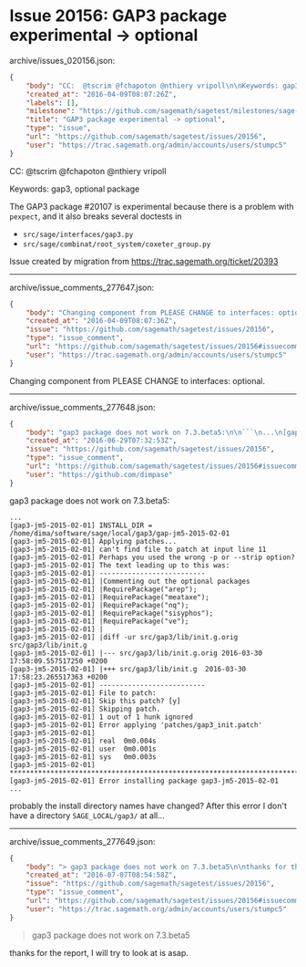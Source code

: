 # Issue 20156: GAP3 package experimental -> optional

archive/issues_020156.json:
```json
{
    "body": "CC:  @tscrim @fchapoton @nthiery vripoll\n\nKeywords: gap3, optional package\n\nThe GAP3 package #20107 is experimental because there is a problem with `pexpect`, and it also breaks several doctests in\n* `src/sage/interfaces/gap3.py`\n* `src/sage/combinat/root_system/coxeter_group.py`\n\nIssue created by migration from https://trac.sagemath.org/ticket/20393\n\n",
    "created_at": "2016-04-09T08:07:26Z",
    "labels": [],
    "milestone": "https://github.com/sagemath/sagetest/milestones/sage-7.2",
    "title": "GAP3 package experimental -> optional",
    "type": "issue",
    "url": "https://github.com/sagemath/sagetest/issues/20156",
    "user": "https://trac.sagemath.org/admin/accounts/users/stumpc5"
}
```
CC:  @tscrim @fchapoton @nthiery vripoll

Keywords: gap3, optional package

The GAP3 package #20107 is experimental because there is a problem with `pexpect`, and it also breaks several doctests in
* `src/sage/interfaces/gap3.py`
* `src/sage/combinat/root_system/coxeter_group.py`

Issue created by migration from https://trac.sagemath.org/ticket/20393





---

archive/issue_comments_277647.json:
```json
{
    "body": "Changing component from PLEASE CHANGE to interfaces: optional.",
    "created_at": "2016-04-09T08:07:36Z",
    "issue": "https://github.com/sagemath/sagetest/issues/20156",
    "type": "issue_comment",
    "url": "https://github.com/sagemath/sagetest/issues/20156#issuecomment-277647",
    "user": "https://trac.sagemath.org/admin/accounts/users/stumpc5"
}
```

Changing component from PLEASE CHANGE to interfaces: optional.



---

archive/issue_comments_277648.json:
```json
{
    "body": "gap3 package does not work on 7.3.beta5:\n\n```\n...\n[gap3-jm5-2015-02-01] INSTALL_DIR = /home/dima/software/sage/local/gap3/gap-jm5-2015-02-01\n[gap3-jm5-2015-02-01] Applying patches...\n[gap3-jm5-2015-02-01] can't find file to patch at input line 11\n[gap3-jm5-2015-02-01] Perhaps you used the wrong -p or --strip option?\n[gap3-jm5-2015-02-01] The text leading up to this was:\n[gap3-jm5-2015-02-01] --------------------------\n[gap3-jm5-2015-02-01] |Commenting out the optional packages\n[gap3-jm5-2015-02-01] |RequirePackage(\"arep\");\n[gap3-jm5-2015-02-01] |RequirePackage(\"meataxe\");\n[gap3-jm5-2015-02-01] |RequirePackage(\"nq\");\n[gap3-jm5-2015-02-01] |RequirePackage(\"sisyphos\");\n[gap3-jm5-2015-02-01] |RequirePackage(\"ve\");\n[gap3-jm5-2015-02-01] |\n[gap3-jm5-2015-02-01] |diff -ur src/gap3/lib/init.g.orig src/gap3/lib/init.g\n[gap3-jm5-2015-02-01] |--- src/gap3/lib/init.g.orig\t2016-03-30 17:58:09.557517250 +0200\n[gap3-jm5-2015-02-01] |+++ src/gap3/lib/init.g\t2016-03-30 17:58:23.265517363 +0200\n[gap3-jm5-2015-02-01] --------------------------\n[gap3-jm5-2015-02-01] File to patch: \n[gap3-jm5-2015-02-01] Skip this patch? [y] \n[gap3-jm5-2015-02-01] Skipping patch.\n[gap3-jm5-2015-02-01] 1 out of 1 hunk ignored\n[gap3-jm5-2015-02-01] Error applying 'patches/gap3_init.patch'\n[gap3-jm5-2015-02-01] \n[gap3-jm5-2015-02-01] real\t0m0.004s\n[gap3-jm5-2015-02-01] user\t0m0.001s\n[gap3-jm5-2015-02-01] sys\t0m0.003s\n[gap3-jm5-2015-02-01] ************************************************************************\n[gap3-jm5-2015-02-01] Error installing package gap3-jm5-2015-02-01\n...\n```\n\nprobably the install directory names have changed?\nAfter this error I don't have a directory `SAGE_LOCAL/gap3/` at all...",
    "created_at": "2016-06-29T07:32:53Z",
    "issue": "https://github.com/sagemath/sagetest/issues/20156",
    "type": "issue_comment",
    "url": "https://github.com/sagemath/sagetest/issues/20156#issuecomment-277648",
    "user": "https://github.com/dimpase"
}
```

gap3 package does not work on 7.3.beta5:

```
...
[gap3-jm5-2015-02-01] INSTALL_DIR = /home/dima/software/sage/local/gap3/gap-jm5-2015-02-01
[gap3-jm5-2015-02-01] Applying patches...
[gap3-jm5-2015-02-01] can't find file to patch at input line 11
[gap3-jm5-2015-02-01] Perhaps you used the wrong -p or --strip option?
[gap3-jm5-2015-02-01] The text leading up to this was:
[gap3-jm5-2015-02-01] --------------------------
[gap3-jm5-2015-02-01] |Commenting out the optional packages
[gap3-jm5-2015-02-01] |RequirePackage("arep");
[gap3-jm5-2015-02-01] |RequirePackage("meataxe");
[gap3-jm5-2015-02-01] |RequirePackage("nq");
[gap3-jm5-2015-02-01] |RequirePackage("sisyphos");
[gap3-jm5-2015-02-01] |RequirePackage("ve");
[gap3-jm5-2015-02-01] |
[gap3-jm5-2015-02-01] |diff -ur src/gap3/lib/init.g.orig src/gap3/lib/init.g
[gap3-jm5-2015-02-01] |--- src/gap3/lib/init.g.orig	2016-03-30 17:58:09.557517250 +0200
[gap3-jm5-2015-02-01] |+++ src/gap3/lib/init.g	2016-03-30 17:58:23.265517363 +0200
[gap3-jm5-2015-02-01] --------------------------
[gap3-jm5-2015-02-01] File to patch: 
[gap3-jm5-2015-02-01] Skip this patch? [y] 
[gap3-jm5-2015-02-01] Skipping patch.
[gap3-jm5-2015-02-01] 1 out of 1 hunk ignored
[gap3-jm5-2015-02-01] Error applying 'patches/gap3_init.patch'
[gap3-jm5-2015-02-01] 
[gap3-jm5-2015-02-01] real	0m0.004s
[gap3-jm5-2015-02-01] user	0m0.001s
[gap3-jm5-2015-02-01] sys	0m0.003s
[gap3-jm5-2015-02-01] ************************************************************************
[gap3-jm5-2015-02-01] Error installing package gap3-jm5-2015-02-01
...
```

probably the install directory names have changed?
After this error I don't have a directory `SAGE_LOCAL/gap3/` at all...



---

archive/issue_comments_277649.json:
```json
{
    "body": "> gap3 package does not work on 7.3.beta5\n\nthanks for the report, I will try to look at is asap.",
    "created_at": "2016-07-07T08:54:58Z",
    "issue": "https://github.com/sagemath/sagetest/issues/20156",
    "type": "issue_comment",
    "url": "https://github.com/sagemath/sagetest/issues/20156#issuecomment-277649",
    "user": "https://trac.sagemath.org/admin/accounts/users/stumpc5"
}
```

> gap3 package does not work on 7.3.beta5

thanks for the report, I will try to look at is asap.
